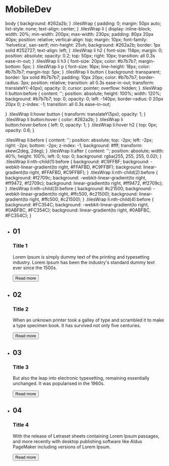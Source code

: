 # MobileDev
<!DOCTYPE html>
<html lang="en">
<head>
    <meta charset="UTF-8">
    <meta name="viewport" content="width=device-width, initial-scale=1.0">
    <title>Hello Project</title>
  body {
	background: #262a2b;
}
.tilesWrap {
	padding: 0;
	margin: 50px auto;
	list-style: none;
	text-align: center;
}
.tilesWrap li {
	display: inline-block;
	width: 20%;
	min-width: 200px;
	max-width: 230px;
	padding: 80px 20px 40px;
	position: relative;
	vertical-align: top;
	margin: 10px;
	font-family: 'helvetica', san-serif;
	min-height: 25vh;
	background: #262a2b;
	border: 1px solid #252727;
	text-align: left;
}
.tilesWrap li h2 {
	font-size: 114px;
	margin: 0;
	position: absolute;
	opacity: 0.2;
	top: 50px;
	right: 10px;
	transition: all 0.3s ease-in-out;
}
.tilesWrap li h3 {
	font-size: 20px;
	color: #b7b7b7;
	margin-bottom: 5px;
}
.tilesWrap li p {
	font-size: 16px;
	line-height: 18px;
	color: #b7b7b7;
	margin-top: 5px;
}
.tilesWrap li button {
	background: transparent;
	border: 1px solid #b7b7b7;
	padding: 10px 20px;
	color: #b7b7b7;
	border-radius: 3px;
	position: relative;
	transition: all 0.3s ease-in-out;
	transform: translateY(-40px);
	opacity: 0;
	cursor: pointer;
	overflow: hidden;
}
.tilesWrap li button:before {
	content: '';
	position: absolute;
	height: 100%;
	width: 120%;
	background: #b7b7b7;
	top: 0;
	opacity: 0;
	left: -140px;
	border-radius: 0 20px 20px 0;
	z-index: -1;
	transition: all 0.3s ease-in-out;
	
}
.tilesWrap li:hover button {
	transform: translateY(5px);
	opacity: 1;
}
.tilesWrap li button:hover {
	color: #262a2b;
}
.tilesWrap li button:hover:before {
	left: 0;
	opacity: 1;
}
.tilesWrap li:hover h2 {
	top: 0px;
	opacity: 0.6;
}

.tilesWrap li:before {
	content: '';
	position: absolute;
	top: -2px;
	left: -2px;
	right: -2px;
	bottom: -2px;
	z-index: -1;
	background: #fff;
	transform: skew(2deg, 2deg);
}
.tilesWrap li:after {
	content: '';
	position: absolute;
	width: 40%;
	height: 100%;
	left: 0;
	top: 0;
	background: rgba(255, 255, 255, 0.02);
}
.tilesWrap li:nth-child(1):before {
	background: #C9FFBF;
background: -webkit-linear-gradient(to right, #FFAFBD, #C9FFBF);
background: linear-gradient(to right, #FFAFBD, #C9FFBF);
}
.tilesWrap li:nth-child(2):before {
	background: #f2709c;
background: -webkit-linear-gradient(to right, #ff9472, #f2709c);
background: linear-gradient(to right, #ff9472, #f2709c);
}
.tilesWrap li:nth-child(3):before {
	background: #c21500;
background: -webkit-linear-gradient(to right, #ffc500, #c21500);
background: linear-gradient(to right, #ffc500, #c21500);
}
.tilesWrap li:nth-child(4):before {
	background: #FC354C;
background: -webkit-linear-gradient(to right, #0ABFBC, #FC354C);
background: linear-gradient(to right, #0ABFBC, #FC354C);
}
</head>
<body>
    <ul class="tilesWrap">
	<li>
		<h2>01</h2>
		<h3>Title 1</h3>
		<p>
			Lorem Ipsum is simply dummy text of the printing and typesetting   
			industry. Lorem Ipsum has been the industry's standard dummy text ever 
			since the 1500s.
		</p>
		<button>Read more</button>
	</li>
	<li>
		<h2>02</h2>
		<h3>Title 2</h3>
		<p>
			When an unknown printer took a galley of type and scrambled it to make 
			a type specimen book. It has survived not only five centuries.
		</p>
		<button>Read more</button>
	</li>
	<li>
		<h2>03</h2>
		<h3>Title 3</h3>
		<p>
			But also the leap into electronic typesetting, remaining essentially 
			unchanged. It was popularised in the 1960s.
		</p>
		<button>Read more</button>
	</li>
	<li>
		<h2>04</h2>
		<h3>Title 4</h3>
		<p>
			With the release of Letraset sheets containing Lorem Ipsum passages,  
			and more recently with desktop publishing software like Aldus PageMaker 
			including versions of Lorem Ipsum.
		</p>
		<button>Read more</button>
	</li>
</ul>
</body>
</html>
